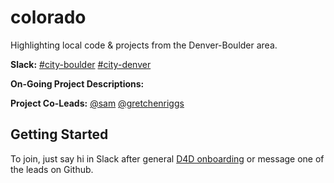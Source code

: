 # colorado
Highlighting local code &amp; projects from the Denver-Boulder area.

**Slack:** 
[#city-boulder](http://datafordemocracy.slack.com/messages/city-boulder)
[#city-denver](http://datafordemocracy.slack.com/messages/city-denver)

**On-Going Project Descriptions:**


**Project Co-Leads:**
[@sam](https://datafordemocracy.slack.com/messages/@sam/)
[@gretchenriggs](https://datafordemocracy.slack.com/messages/@gretchenriggs/)

## Getting Started

To join, just say hi in Slack after general [D4D onboarding](https://github.com/Data4Democracy/read-this-first) or message one of the leads on Github.
